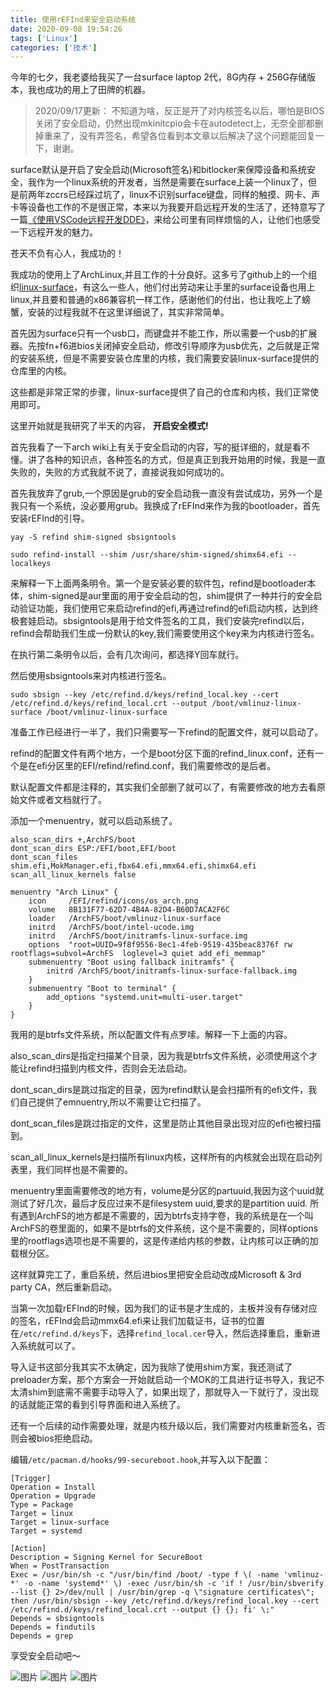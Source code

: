 ```yaml
---
title: 使用rEFInd来安全启动系统
date: 2020-09-08 19:54:26
tags: ['Linux']
categories: ['技术']
---
```


今年的七夕，我老婆给我买了一台surface laptop 2代，8G内存 + 256G存储版本，我也成功的用上了田牌的机器。

<!-- more -->

> 2020/09/17更新： 不知道为啥，反正是开了对内核签名以后，哪怕是BIOS关闭了安全启动，仍然出现mkinitcpio会卡在autodetect上，无奈全部都删掉重来了，没有弄签名，希望各位看到本文章以后解决了这个问题能回复一下，谢谢。

surface默认是开启了安全启动(Microsoft签名)和bitlocker来保障设备和系统安全，我作为一个linux系统的开发者，当然是需要在surface上装一个linux了，但是前两年zccrs已经踩过坑了，linux不识别surface键盘，同样的触摸、网卡、声卡等设备也工作的不是很正常，本来以为我要开启远程开发的生活了，还特意写了一篇[《使用VSCode远程开发DDE》](https://blog.justforlxz.com/2020/09/03/use-vscode-to-remotely-develop-dde/)，来给公司里有同样烦恼的人，让他们也感受一下远程开发的魅力。

苍天不负有心人，我成功的！

我成功的使用上了ArchLinux,并且工作的十分良好。这多亏了github上的一个组织[linux-surface](https://github.com/linux-surface/linux-surface/)，有这么一些人，他们付出劳动来让手里的surface设备也用上linux,并且要和普通的x86兼容机一样工作，感谢他们的付出，也让我吃上了螃蟹，安装的过程我就不在这里详细说了，其实非常简单。

首先因为surface只有一个usb口，而键盘并不能工作，所以需要一个usb的扩展器。先按fn+f6进bios关闭掉安全启动，修改引导顺序为usb优先，之后就是正常的安装系统，但是不需要安装仓库里的内核，我们需要安装linux-surface提供的仓库里的内核。

这些都是非常正常的步骤，linux-surface提供了自己的仓库和内核，我们正常使用即可。

这里开始就是我研究了半天的内容， **开启安全模式!**

首先我看了一下arch wiki上有关于安全启动的内容，写的挺详细的，就是看不懂。讲了各种的知识点，各种签名的方式，但是真正到我开始用的时候，我是一直失败的，失败的方式我就不说了，直接说我如何成功的。

首先我放弃了grub,一个原因是grub的安全启动我一直没有尝试成功，另外一个是我只有一个系统，没必要用grub。我换成了rEFInd来作为我的bootloader，首先安装rEFInd的引导。

```
yay -S refind shim-signed sbsigntools
```

```
sudo refind-install --shim /usr/share/shim-signed/shimx64.efi --localkeys
```

来解释一下上面两条明令。第一个是安装必要的软件包，refind是bootloader本体，shim-signed是aur里面的用于安全启动的包，shim提供了一种并行的安全启动验证功能，我们使用它来启动refind的efi,再通过refind的efi启动内核，达到终极套娃启动。sbsigntools是用于给文件签名的工具，我们安装完refind以后，refind会帮助我们生成一份默认的key,我们需要使用这个key来为内核进行签名。

在执行第二条明令以后，会有几次询问，都选择Y回车就行。

然后使用sbsigntools来对内核进行签名。

```
sudo sbsign --key /etc/refind.d/keys/refind_local.key --cert /etc/refind.d/keys/refind_local.crt --output /boot/vmlinuz-linux-surface /boot/vmlinuz-linux-surface
```

准备工作已经进行一半了，我们只需要写一下refind的配置文件，就可以启动了。

refind的配置文件有两个地方，一个是boot分区下面的refind_linux.conf，还有一个是在efi分区里的EFI/refind/refind.conf，我们需要修改的是后者。

默认配置文件都是注释的，其实我们全部删了就可以了，有需要修改的地方去看原始文件或者文档就行了。

添加一个menuentry，就可以启动系统了。

```
also_scan_dirs +,ArchFS/boot
dont_scan_dirs ESP:/EFI/boot,EFI/boot
dont_scan_files shim.efi,MokManager.efi,fbx64.efi,mmx64.efi,shimx64.efi
scan_all_linux_kernels false

menuentry "Arch Linux" {
    icon     /EFI/refind/icons/os_arch.png
    volume   8B131F77-62D7-4B4A-82D4-B60D7ACA2F6C
    loader   /ArchFS/boot/vmlinuz-linux-surface
    initrd   /ArchFS/boot/intel-ucode.img
    initrd   /ArchFS/boot/initramfs-linux-surface.img
    options  "root=UUID=9f8f9556-8ec1-4feb-9519-435beac8376f rw rootflags=subvol=ArchFS  loglevel=3 quiet add_efi_memmap"
    submenuentry "Boot using fallback initramfs" {
        initrd /ArchFS/boot/initramfs-linux-surface-fallback.img
    }
    submenuentry "Boot to terminal" {
        add_options "systemd.unit=multi-user.target"
    }
}
```

我用的是btrfs文件系统，所以配置文件有点罗嗦。解释一下上面的内容。

also_scan_dirs是指定扫描某个目录，因为我是btrfs文件系统，必须使用这个才能让refind扫描到内核文件，否则会无法启动。

dont_scan_dirs是跳过指定的目录，因为refind默认是会扫描所有的efi文件，我们自己提供了emnuentry,所以不需要让它扫描了。

dont_scan_files是跳过指定的文件，这里是防止其他目录出现对应的efi也被扫描到。

scan_all_linux_kernels是扫描所有linux内核，这样所有的内核就会出现在启动列表里，我们同样也是不需要的。

menuentry里面需要修改的地方有，volume是分区的partuuid,我因为这个uuid就测试了好几次，最后才反应过来不是filesystem uuid,要求的是partition uuid. 所有遇到ArchFS的地方都是不需要的，因为btrfs支持字卷，我的系统是在一个叫ArchFS的卷里面的，如果不是btrfs的文件系统，这个是不需要的，同样options里的rootflags选项也是不需要的，这是传递给内核的参数，让内核可以正确的加载根分区。

这样就算完工了，重启系统，然后进bios里把安全启动改成Microsoft & 3rd party CA，然后重新启动。

当第一次加载rEFInd的时候，因为我们的证书是才生成的，主板并没有存储对应的签名，rEFInd会启动mmx64.efi来让我们加载证书，证书的位置在`/etc/refind.d/keys`下，选择`refind_local.cer`导入，然后选择重启，重新进入系统就可以了。

导入证书这部分我其实不太确定，因为我除了使用shim方案，我还测试了preloader方案，那个方案会一开始就启动一个MOK的工具进行证书导入，我记不太清shim到底需不需要手动导入了，如果出现了，那就导入一下就行了，没出现的话就能正常的看到引导界面和进入系统了。

还有一个后续的动作需要处理，就是内核升级以后，我们需要对内核重新签名，否则会被bios拒绝启动。

编辑`/etc/pacman.d/hooks/99-secureboot.hook`,并写入以下配置：

```
[Trigger]
Operation = Install
Operation = Upgrade
Type = Package
Target = linux
Target = linux-surface
Target = systemd

[Action]
Description = Signing Kernel for SecureBoot
When = PostTransaction
Exec = /usr/bin/sh -c "/usr/bin/find /boot/ -type f \( -name 'vmlinuz-*' -o -name 'systemd*' \) -exec /usr/bin/sh -c 'if ! /usr/bin/sbverify --list {} 2>/dev/null | /usr/bin/grep -q \"signature certificates\"; then /usr/bin/sbsign --key /etc/refind.d/keys/refind_local.key --cert /etc/refind.d/keys/refind_local.crt --output {} {}; fi' \;"
Depends = sbsigntools
Depends = findutils
Depends = grep
```

享受安全启动吧～

![图片](use-refind-to-boot-system/IMG_1089.JPG)
![图片](use-refind-to-boot-system/IMG_1090.JPG)
![图片](use-refind-to-boot-system/IMG_1091.JPG)
